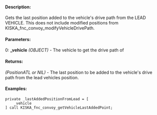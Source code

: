 #### Description:
Gets the last position added to the vehicle's drive path from the LEAD VEHICLE. This does not include modified positions from KISKA_fnc_convoy_modifyVehicleDrivePath.

#### Parameters:
0: **_vehicle** *(OBJECT)* - The vehicle to get the drive path of

#### Returns:
*(PositionATL or NIL)* - The last position to be added to the vehicle's drive path
 from the lead vehicles position.

#### Examples:
```sqf
private _lastAddedPositionFromLead = [
    _vehicle
] call KISKA_fnc_convoy_getVehicleLastAddedPoint;
```

